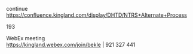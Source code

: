 
continue https://confluence.kingland.com/display/DHTD/NTRS+Alternate+Process

193

WebEx meeting   
https://kingland.webex.com/join/bekle   |  921 327 441     

